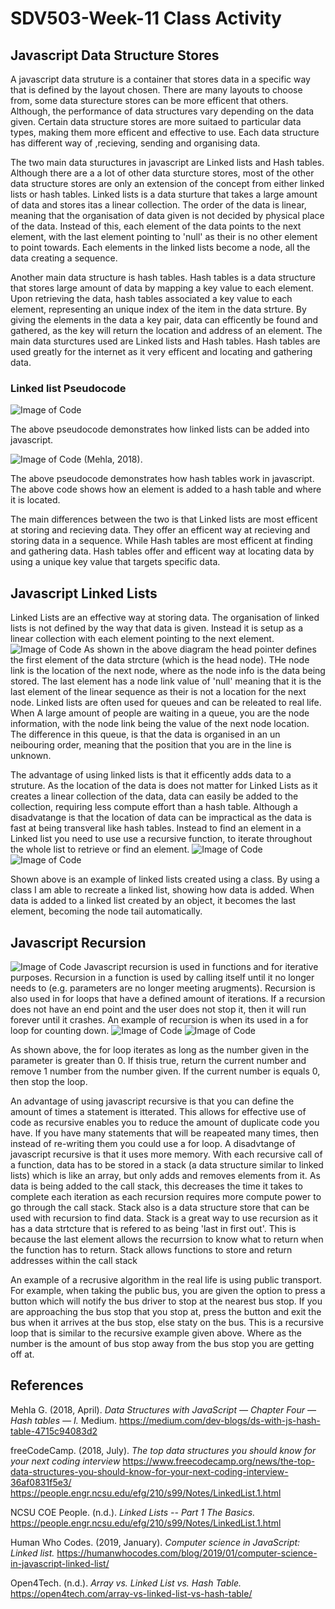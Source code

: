 # SDV503-Week-11 Class Activity

## Javascript Data Structure Stores
A javascript data struture is a container that stores data in a specific way that is defined by the layout chosen. There are many layouts to choose from, some data sturecture stores can be more efficent that others. Although, the performance of data structures vary depending on the data given. Certain data structure stores are more suitaed to particular data types, making them more efficent and effective to use. Each data structure has different way of ,recieving, sending and organising data.  

The two main data stuructures in javascript are Linked lists and Hash tables. Although there are a a lot of other data sturcture stores, most of the other data structure stores are only an extension of the concept from either linked lists or hash tables. Linked lists is a data sturture that takes a large amount of data and stores itas a linear collection. The order of the data is linear, meaning that the organisation of data given is not decided by physical place of the data. Instead of this, each element of the data points to the next element, with the last element pointing to 'null' as their is no other element to point towards. Each elements in the linked lists become a node, all the data creating a sequence.

Another main data structure is hash tables. Hash tables is a data structure that stores large amount of data by mapping a key value to each element. Upon retrieving the data, hash tables associated a key value to each element, representing an unique index of the item in the data strture. By giving the elements in the data  a key pair, data can efficently be found and gathered, as the key will return the location and address of an element.
The main data sturctures used are Linked lists and Hash tables. Hash tables are used greatly for the internet as it very efficent and locating and gathering data.

### Linked list Pseudocode
![Image of Code](https://github.com/travisbyr/SDV503-Week-11/blob/master/linkedListPsu.png)

The above pseudocode demonstrates how linked lists can be added into javascript.

![Image of Code](https://github.com/travisbyr/SDV503-Week-11/blob/master/hashTableEx.png)
(Mehla, 2018).

The above pseudocode demonstrates how hash tables work in javascript. The above code shows how an element is added to a hash table and where it is located.

The main differences between the two is that Linked lists are most efficent at storing and recieving data. They offer an efficent way at recieving and storing data in a sequence. While Hash tables are most efficent at finding and gathering data. Hash tables offer and efficent way at locating data by using a unique key value that targets specific data.

## Javascript Linked Lists
Linked Lists are an effective way at storing data. The organisation of linked lists is not defined by the way that data is given. Instead it is setup as a linear collection with each element pointing to the next element.
![Image of Code](https://github.com/travisbyr/SDV503-Week-11/blob/master/linkedListDia.png)
As shown in the above diagram the head pointer defines the first element of the data strcture (which is the head node). THe node link is the location of the next node, where as the node info is the data being stored. The last element has a node link value of 'null' meaning that it is the last element of the linear sequence as their is not a location for the next node. Linked lists are often used for queues and can be releated to real life. When A large amount of people are waiting in a queue, you are the node information, with the node link being the value of the next node location. The difference in this queue, is that the data is organised in an un neibouring order, meaning that the position that you are in the line is unknown.  

The advantage of using linked lists is that it efficently adds data to a struture. As the location of the data is does not matter for Linked Lists as it creates a linear collection of the data, data can easily be added to the collection, requiring less compute effort than a hash table. Although a disadvatange is that the location of data can be impractical as the data is fast at being transveral like hash tables. Instead to find an element in a Linked list you need to use use a recursive function, to iterate throughout the whole list to retrieve or find an element. 
![Image of Code](https://github.com/travisbyr/SDV503-Week-11/blob/master/linkedListEx.png)
![Image of Code](https://github.com/travisbyr/SDV503-Week-11/blob/master/linkedListPsu.png)

Shown above is an example of linked lists created using a class. By using a class I am able to recreate a linked list, showing how data is added. When data is added to a linked list created by an object, it becomes the last element, becoming the node tail automatically. 

## Javascript Recursion 
![Image of Code](https://github.com/travisbyr/SDV503-Week-11/blob/master/recursiveDia.png)
Javascript recursion is used in functions and for iterative purposes. Recursion in a function is used by calling itself until it no longer needs to (e.g. parameters are no longer meeting arugments). Recursion is also used in for loops that have a defined amount of iterations. If a recursion does not have an end point and the user does not stop it, then it will run forever until it crashes. An example of recursion is when its used in a for loop for counting down.
![Image of Code](https://github.com/travisbyr/SDV503-Week-11/blob/master/recursiveEx.png)
![Image of Code](https://github.com/travisbyr/SDV503-Week-11/blob/master/recursivePsu.png)

As shown above, the for loop iterates as long as the number given in the parameter is greater than 0. If thisis true, return the current number and remove 1 number from the number given. If the current number is equals 0, then stop the loop. 

An advantage of using javascript recursive is that you can define the amount of times a statement is itterated. This allows for effective use of code as recursive enables you to reduce the amount of duplicate code you have. If you have many statements that will be reapeated many times, then instead of re-writing them you could use a for loop. A disadvtange of javascript recursive is that it uses more memory. With each recursive call of a function, data has to be stored in a stack (a data structure similar to linked lists) which is like an array, but only adds and removes elements from it. As data is being added to the call stack, this decreases the time it takes to complete each iteration as each recursion requires more compute power to go through the call stack. Stack also is a data structure store that can be used with recursion to find data. Stack is a great way to use recursion as it has a data strtcture that is refered to as being 'last in first out'. This is because the last element allows the recurrsion to know what to return when the function has to return. Stack allows functions to store and return addresses within the call stack

An example of a recrusive algorithm in the real life is using public transport. For example, when taking the public bus, you are given the option to press a button which will notify the bus driver to stop at the nearest bus stop. If you are approaching the bus stop that you stop at, press the button and exit the bus when it arrives at the bus stop, else staty on the bus. This is a recursive loop that is similar to the recursive example given above. Where as the number is the amount of bus stop away from the bus stop you are getting off at. 

## References
Mehla G. (2018, April). *Data Structures with JavaScript — Chapter Four — Hash tables — I.* Medium.
https://medium.com/dev-blogs/ds-with-js-hash-table-4715c94083d2

freeCodeCamp. (2018, July). *The top data structures you should know for your next coding interview*
https://www.freecodecamp.org/news/the-top-data-structures-you-should-know-for-your-next-coding-interview-36af0831f5e3/
https://people.engr.ncsu.edu/efg/210/s99/Notes/LinkedList.1.html

NCSU COE People. (n.d.). *Linked Lists -- Part 1 The Basics.*
https://people.engr.ncsu.edu/efg/210/s99/Notes/LinkedList.1.html

Human Who Codes. (2019, January). *Computer science in JavaScript: Linked list.*
https://humanwhocodes.com/blog/2019/01/computer-science-in-javascript-linked-list/

Open4Tech. (n.d.). *Array vs. Linked List vs. Hash Table.*
https://open4tech.com/array-vs-linked-list-vs-hash-table/

